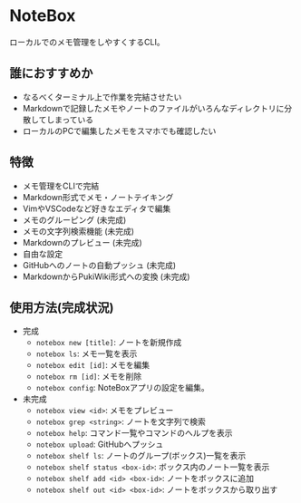 # NoteBox

ローカルでのメモ管理をしやすくするCLI。

## 誰におすすめか

- なるべくターミナル上で作業を完結させたい
- Markdownで記録したメモやノートのファイルがいろんなディレクトリに分散してしまっている
- ローカルのPCで編集したメモをスマホでも確認したい

## 特徴

- メモ管理をCLIで完結
- Markdown形式でメモ・ノートテイキング
- VimやVSCodeなど好きなエディタで編集
- メモのグルーピング (未完成)
- メモの文字列検索機能 (未完成)
- Markdownのプレビュー (未完成)
- 自由な設定
- GitHubへのノートの自動プッシュ (未完成)
- MarkdownからPukiWiki形式への変換 (未完成)

## 使用方法(完成状況)

- 完成
  - `notebox new [title]`: ノートを新規作成
  - `notebox ls`: メモ一覧を表示
  - `notebox edit [id]`: メモを編集
  - `notebox rm [id]`: メモを削除
  - `notebox config`: NoteBoxアプリの設定を編集。
- 未完成
  - `notebox view <id>`: メモをプレビュー
  - `notebox grep <string>`: ノートを文字列で検索
  - `notebox help`: コマンド一覧やコマンドのヘルプを表示
  - `notebox upload`: GitHubへプッシュ
  - `notebox shelf ls`: ノートのグループ(ボックス)一覧を表示
  - `notebox shelf status <box-id>`: ボックス内のノート一覧を表示
  - `notebox shelf add <id> <box-id>`: ノートをボックスに追加
  - `notebox shelf out <id> <box-id>`: ノートをボックスから取り出す
